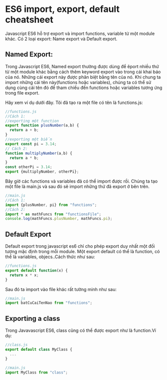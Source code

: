 # ES6 import, export, default cheatsheet

Javascript ES6 hỗ trợ export và import functions, variable từ một module khác.
Có 2 loại export: Name export và Default export.

## Named Export:
Trong Javascript ES6, Named export thường được dùng để ẽport nhiều thứ từ một module khác bằng
cách thêm keyword export vào trong cái khai báo của nó. Những cái export này được phân biệt
bằng tên của nó. Khi chung ta import những cái tên này(functions hoặc variables), chúng ta có
thể sử dụng cùng cái tên đó để tham chiếu đến functions hoặc variables tương ứng trong file export.

Hãy xem ví dụ dưới đây. Tôi đã tạo ra một file có tên là functions.js:

```javascript
//functions.js
//Cách 1:
//exporting một function
export function plusNumber(a,b) {
  return a + b;
}
//exporting một biến
export const pi = 3.14;
// Cách 2:
function multiplyNumber(a,b) {
  return a * b;
}
const otherPi = 3.14;
export {multiplyNumber, otherPi};
```

Bây giờ các functions và variables  đã có thể import được rồi. Chúng ta 
tạo một file là main.js và sau đó sẽ import những thứ đã export ở bên trên.

```javascript
//main.js
//Cách 1:
import {plusNumber, pi} from "functions";
//Cách 2:
import * as mathFuncs from "functionsFile";
console.log(mathFuncs.plusNumber, mathFuncs.pi);
```

## Default Export
Default export trong javascript es6 chỉ cho phép export duy nhất một đối tượng mặc định
trong mỗi module. Một export default có thể là function, có thể là variables, objecs..Cách thức như sau:
```javascript
//functions.js
export default function(x) {
  return x * x;
}
```

Sau đó ta import vào file khác rất tường minh như sau:
```javascript
//main.js
import batCuCaiTenNao from "functions";
```

## Exporting a class
Trong Javavascript ES6, class cũng có thể được export như là function.Ví dụ:

```javascript
//class.js
export default class MyClass {
  ...
}
```

```javascript
//main.js
import MyClass from "class";
```
